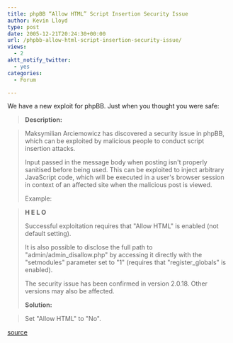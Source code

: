 ```yaml
---
title: phpBB “Allow HTML” Script Insertion Security Issue
author: Kevin Lloyd
type: post
date: 2005-12-21T20:24:30+00:00
url: /phpbb-allow-html-script-insertion-security-issue/
views:
  - 2
aktt_notify_twitter:
  - yes
categories:
  - Forum

---
```

We have a new exploit for phpBB. Just when you thought you were safe:

> **Description:**

> Maksymilian Arciemowicz has discovered a security issue in phpBB, which can be exploited by malicious people to conduct script insertion attacks.
>
> Input passed in the message body when posting isn't properly sanitised before being used. This can be exploited to inject arbitrary JavaScript code, which will be executed in a user's browser session in context of an affected site when the malicious post is viewed.
>
> Example:

>  <b C=">" onmouseover="" X="</b><b ">H E L O </b>
>
> Successful exploitation requires that "Allow HTML" is enabled (not default setting).
>
> It is also possible to disclose the full path to "admin/admin\_disallow.php" by accessing it directly with the "setmodules" parameter set to "1" (requires that "register\_globals" is enabled).
>
> The security issue has been confirmed in version 2.0.18. Other versions may also be affected.
>
> **Solution:**

> Set "Allow HTML" to "No".

[source][1]

 [1]: http://secunia.com/advisories/18125/